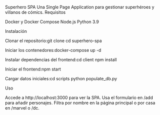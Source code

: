 Superhero SPA
Una Single Page Application para gestionar superhéroes y villanos de cómics.
Requisitos

Docker y Docker Compose
Node.js
Python 3.9

Instalación

Clonar el repositorio:git clone <repositorio>
cd superhero-spa


Iniciar los contenedores:docker-compose up -d


Instalar dependencias del frontend:cd client
npm install


Iniciar el frontend:npm start


Cargar datos iniciales:cd scripts
python populate_db.py



Uso

Accede a http://localhost:3000 para ver la SPA.
Usa el formulario en /add para añadir personajes.
Filtra por nombre en la página principal o por casa en /marvel o /dc.

